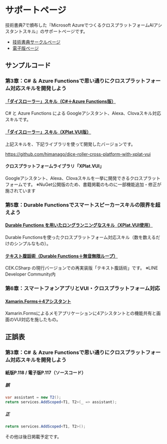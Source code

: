 # サポートページ

技術書典7で頒布した『Microsoft AzureでつくるクロスプラットフォームAIアシスタントスキル』のサポートページです。

- [技術書典サークルページ](https://techbookfest.org/event/tbf07/circle/5069404383477760)
- [電子版ページ](https://himanago.booth.pm/items/1572343)


## サンプルコード

### 第3章：C# ＆ Azure Functionsで思い通りにクロスプラットフォーム対応スキルを開発しよう

#### [「ダイスローラー」スキル（C#＋Azure Functions版）](https://github.com/himanago/dice-roller-cross-platform)

C# と Azure Functions による Googleアシスタント、Alexa、Clovaスキル対応スキルです。



#### [「ダイスローラー」スキル（XPlat.VUI版）](https://github.com/himanago/xplat-vui)

上記スキルを、下記ライブラリを使って開発したバージョンです。

https://github.com/himanago/dice-roller-cross-platform-with-xplat-vui

#### クロスプラットフォームライブラリ「XPlat.VUI」

Googleアシスタント、Alexa、Clovaスキルを一挙に開発できるクロスプラットフォームです。
※NuGet公開版のため、書籍掲載のものに一部機能追加・修正が施されています




### 第5章：Durable Functionsでスマートスピーカースキルの限界を超えよう

#### [Durable Functions を用いたロングランニングなスキル（XPlat.VUI使用）](https://github.com/himanago/xplat-vui-durable-sample)

Durable Functionsを使ったクロスプラットフォーム対応スキル（数を数えるだけのシンプルなもの）。



#### [テキスト腹話術（Durable Functions＋無音無限ループ）](https://github.com/line-developer-community/line-api-handbook/tree/master/chapter05/ClovaVentriloquism)

CEK.CSharp の現行バージョンでの再実装版「テキスト腹話術」です。
※LINE Developer Community内


### 第6章：スマートフォンアプリとVUI・クロスプラットフォーム対応

#### [Xamarin.Forms＋4アシスタント](https://github.com/himanago/xamarin-with-vui-sample)

Xamarin.Formsによるメモアプリケーションに4アシスタントとの機能共有と画面のVUI対応を施したもの。


## 正誤表

### 第3章：C# ＆ Azure Functionsで思い通りにクロスプラットフォーム対応スキルを開発しよう

#### 紙版P.118 / 電子版P.117（ソースコード）

##### 誤

```cs
var assistant = new T2();
return services.AddScoped<T1, T2>(_ => assistant);
```

##### 正

```cs
return services.AddScoped<T1, T2>();
```

その他は後日掲載予定です。